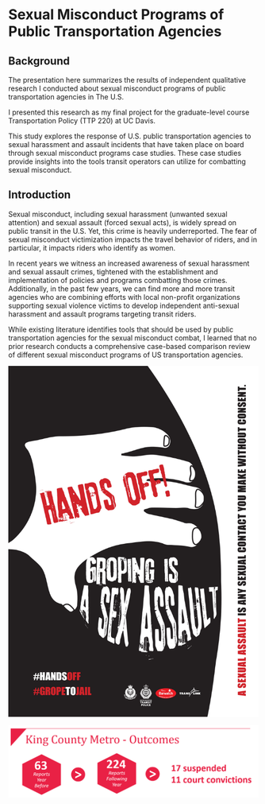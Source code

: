 # Sexual Misconduct Programs of Public Transportation Agencies

## Background

The presentation here summarizes the results of independent qualitative research I conducted about sexual misconduct programs of public transportation agencies in The U.S.

I presented this research as my final project for the graduate-level course Transportation Policy (TTP 220) at UC Davis.

This study explores the response of U.S. public transportation agencies to sexual harassment and assault incidents that have taken place on board through sexual
misconduct programs case studies. These case studies provide insights into the tools transit operators can utilize for combatting sexual misconduct.

## Introduction

Sexual misconduct, including sexual harassment (unwanted sexual attention) and sexual assault (forced sexual acts), is widely spread on public transit in the U.S. 
Yet, this crime is heavily underreported. The fear of sexual misconduct victimization impacts the travel behavior of riders, and in particular, 
it impacts riders who identify as women.

In recent years we witness an increased awareness of sexual harassment and sexual assault crimes, tightened with the establishment and implementation of policies and programs
combatting those crimes. Additionally, in the past few years, we can find more and more transit agencies who are combining efforts with
local non-profit organizations supporting sexual violence victims to develop independent anti-sexual harassment and assault programs targeting transit riders.

While existing literature identifies tools that should be used by public transportation agencies for the sexual misconduct combat,
I learned that no prior research conducts a comprehensive case-based comparison review of different sexual misconduct programs of US transportation agencies.

![Vancouver](https://github.com/KoralleB/SexualMisconductTransit/blob/master/image/Vancouver.jpg)

![KCMresult](https://github.com/KoralleB/SexualMisconductTransit/blob/master/image/KCMresult.PNG)
